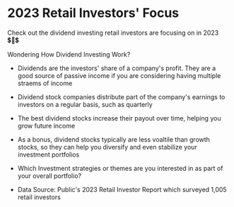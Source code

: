 # 2023 Retail Investors' Focus
 Check out the dividend investing retail investors are focusing on in 2023 💲💱💲

 Wondering How Dividend Investing Work?

 - Dividends are the investors' share of a company's profit. They are a good source of passive income if you are considering having multiple straems of income
 
 - Dividend stock companies distribute part of the company's earnings to investors on a regular basis, such as quarterly

 - The best dividend stocks increase their payout over time, helping you grow future income

 - As a bonus, dividend stocks typically are less voaltile than growth stocks, so they can help you diversify and even stabilize your investment portfolios

 - Which Investment strategies or themes are you interested in as part of your overall portfolio?


 - Data Source: Public's 2023 Retail Investor Report which surveyed 1,005 retail investors
